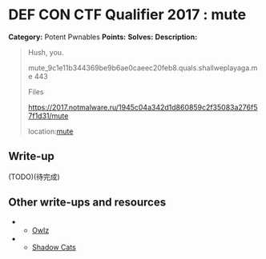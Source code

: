 # DEF CON CTF Qualifier 2017 : mute

**Category:** Potent Pwnables
**Points:** 
**Solves:** 
**Description:**

> Hush, you.
>
> mute_9c1e11b344369be9b6ae0caeec20feb8.quals.shallweplayaga.me 443
>
> Files
>
> <https://2017.notmalware.ru/1945c04a342d1d860859c2f35083a276f57f1d31/mute>
>
> location:[mute](mute)

## Write-up

(TODO)(待完成)

## Other write-ups and resources
* * [Owlz](https://bannsecurity.com/index.php/home/10-ctf-writeups/41-defcon-2017-mute)
* * [Shadow Cats](http://fadec0d3.blogspot.com/2017/05/def-con-ctf-quals-2017-mute.html)
